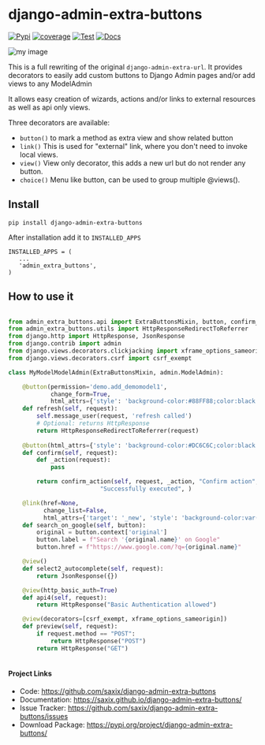  django-admin-extra-buttons
==========================


[![Pypi](https://badge.fury.io/py/django-admin-extra-buttons.svg)](https://badge.fury.io/py/django-admin-extra-buttons)
[![coverage](https://codecov.io/github/saxix/django-admin-extra-buttons/coverage.svg?branch=develop)](https://codecov.io/github/saxix/django-admin-extra-buttons?branch=develop)
[![Test](https://github.com/saxix/django-admin-extra-buttons/actions/workflows/test.yml/badge.svg)](https://github.com/saxix/django-admin-extra-buttons/actions/workflows/test.yml)
[![Docs](https://github.com/saxix/django-admin-extra-buttons/actions/workflows/docs.yml/badge.svg)](https://github.com/saxix/django-admin-extra-buttons/actions/workflows/docs.yml)

![my image](https://raw.githubusercontent.com/saxix/django-admin-extra-buttons/develop/docs/images/screenshot.png)

This is a full rewriting of the original `django-admin-extra-url`. It
provides decorators to easily add custom buttons to Django Admin pages and/or add views to any ModelAdmin

It allows easy creation of wizards, actions and/or links to external resources 
as well as api only views.

Three decorators are available: 

- ``button()`` to mark a method as extra view and show related button
- ``link()`` This is used for "external" link, where you don't need to invoke local views.
- ``view()`` View only decorator, this adds a new url but do not render any button.
- ``choice()`` Menu like button, can be used to group multiple @views().


Install
-------

    pip install django-admin-extra-buttons


After installation add it to ``INSTALLED_APPS``

    INSTALLED_APPS = (
       ...
       'admin_extra_buttons',
    )

How to use it
-------------

```python

from admin_extra_buttons.api import ExtraButtonsMixin, button, confirm_action, link, view
from admin_extra_buttons.utils import HttpResponseRedirectToReferrer
from django.http import HttpResponse, JsonResponse
from django.contrib import admin
from django.views.decorators.clickjacking import xframe_options_sameorigin
from django.views.decorators.csrf import csrf_exempt

class MyModelModelAdmin(ExtraButtonsMixin, admin.ModelAdmin):

    @button(permission='demo.add_demomodel1',
            change_form=True,
            html_attrs={'style': 'background-color:#88FF88;color:black'})
    def refresh(self, request):
        self.message_user(request, 'refresh called')
        # Optional: returns HttpResponse
        return HttpResponseRedirectToReferrer(request)
    
    @button(html_attrs={'style': 'background-color:#DC6C6C;color:black'})
    def confirm(self, request):
        def _action(request):
            pass

        return confirm_action(self, request, _action, "Confirm action",
                          "Successfully executed", )

    @link(href=None, 
          change_list=False, 
          html_attrs={'target': '_new', 'style': 'background-color:var(--button-bg)'})
    def search_on_google(self, button):
        original = button.context['original']
        button.label = f"Search '{original.name}' on Google"
        button.href = f"https://www.google.com/?q={original.name}"

    @view()
    def select2_autocomplete(self, request):
        return JsonResponse({})

    @view(http_basic_auth=True)
    def api4(self, request):
        return HttpResponse("Basic Authentication allowed")

    @view(decorators=[csrf_exempt, xframe_options_sameorigin])
    def preview(self, request):
        if request.method == "POST":
            return HttpResponse("POST")
        return HttpResponse("GET")
            

```

#### Project Links


- Code: https://github.com/saxix/django-admin-extra-buttons
- Documentation: https://saxix.github.io/django-admin-extra-buttons/
- Issue Tracker: https://github.com/saxix/django-admin-extra-buttons/issues
- Download Package: https://pypi.org/project/django-admin-extra-buttons/
